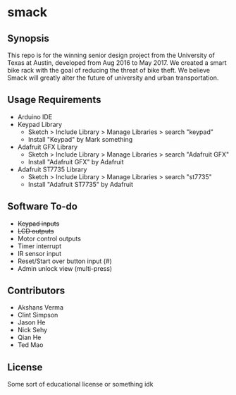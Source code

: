 # smack

## Synopsis

This repo is for the winning senior design project from the University of Texas at Austin, developed from Aug 2016 to May 2017. We created a smart bike rack with the goal of reducing the threat of bike theft. We believe Smack will greatly alter the future of university and urban transportation.

## Usage Requirements

* Arduino IDE
* Keypad Library
    * Sketch > Include Library > Manage Libraries > search "keypad"
    * Install "Keypad" by Mark something
* Adafruit GFX Library
    * Sketch > Include Library > Manage Libraries > search "Adafruit GFX"
    * Install "Adafruit GFX" by Adafruit
* Adafruit ST7735 Library
    * Sketch > Include Library > Manage Libraries > search "st7735"
    * Install "Adafruit ST7735" by Adafruit

## Software To-do

* ~~Keypad inputs~~
* ~~LCD outputs~~
* Motor control outputs
* Timer interrupt
* IR sensor input
* Reset/Start over button input (#)
* Admin unlock view (multi-press)

## Contributors

* Akshans Verma
* Clint Simpson
* Jason He
* Nick Sehy
* Qian He
* Ted Mao

## License

Some sort of educational license or something idk

